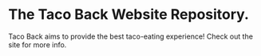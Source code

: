 # The Taco Back Website Repository.

Taco Back aims to provide the best taco-eating experience! Check out the site for more info.
